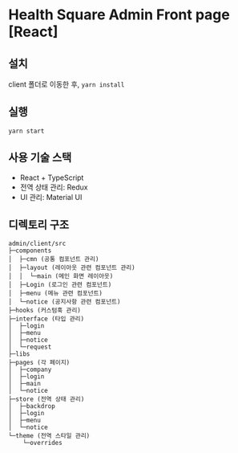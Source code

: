 # Health Square Admin Front page [React]

## 설치
client 폴더로 이동한 후,  `yarn install`

## 실행
`yarn start`

## 사용 기술 스택
- React + TypeScript
- 전역 상태 관리: Redux
- UI 관리: Material UI

## 디렉토리 구조
```
admin/client/src
├─components
│  ├─cmn (공통 컴포넌트 관리)
│  ├─layout (레이아웃 관련 컴포넌트 관리)
│  │  └─main (메인 화면 레이아웃)
│  ├─Login (로그인 관련 컴포넌트)
│  ├─menu (메뉴 관련 컴포넌트)
│  └─notice (공지사항 관련 컴포넌트)
├─hooks (커스텀훅 관리)
├─interface (타입 관리) 
│  ├─login
│  ├─menu
│  ├─notice
│  └─request
├─libs 
├─pages (각 페이지)
│  ├─company
│  ├─login
│  ├─main
│  └─notice
├─store (전역 상태 관리)
│  ├─backdrop
│  ├─login
│  ├─menu
│  └─notice
└─theme (전역 스타일 관리)
    └─overrides
```